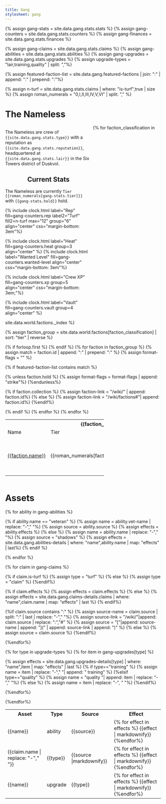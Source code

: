 ```yaml
---
title: Gang
stylesheet: gang
---
```

<!-- retrieve data from stats file -->
{% assign gang-stats = site.data.gang.stats.stats %}
{% assign gang-counters = site.data.gang.stats.counters %}
{% assign gang-finances = site.data.gang.stats.finances %}

{% assign gang-claims = site.data.gang.stats.claims %}
{% assign gang-abilities = site.data.gang.stats.abilities %}
{% assign gang-upgrades = site.data.gang.stats.upgrades %}
{% assign upgrade-types = "lair,training,quality" | split: ","%}

{% assign featured-faction-list = site.data.gang.featured-factions | join: ":" | append: ":" | prepend: ":"%}

<!-- Calculations -->
{% assign n-turf = site.data.gang.stats.claims | where: "is-turf",true | size %}
{% assign roman_numerals = "0,I,II,III,IV,V,VI" | split: "," %}

# The Nameless
<div style="display:inline-block;max-width:45%;min-width: 20em;vertical-align:top;text-align:left;" markdown="1">

The Nameless are crew of `{{site.data.gang.stats.type}}` with a reputation as `{{site.data.gang.stats.reputation}}`, headquartered at `{{site.data.gang.stats.lair}}` in the Six Towers district of Duskvol.

<h2 style="text-align:center">Current Stats</h2>

The Nameless are currently `Tier {{roman_numerals[gang-stats.tier]}}` with `{{gang-stats.hold}}` hold.

<!-- Rep/Turf Counter -->
{% include clock.html 
    label="Rep" fill=gang-counters.rep 
    label2="Turf" fill2=n-turf 
    max="12" group="6" 
    align="center" css="margin-bottom: 3em"%}

{% include clock.html label="Heat" fill=gang-counters.heat group=3 align="center" %}
{% include clock.html label="Wanted Level" fill=gang-counters.wanted-level align="center" css="margin-bottom: 3em"%}

<!-- XP Counter -->
{% include clock.html 
    label="Crew XP" fill=gang-counters.xp 
    group=5 align="center" css="margin-bottom: 3em;"%}


<!-- Vault Counter -->
{% include clock.html 
    label="Vault" fill=gang-counters.vault 
    group=4 align="center" %}
</div>


<table class="factions" style="display:inline-block;min-width: 20em;width: 45%;">
{% for faction_classification in site.data.world.factions._index %}

{% assign faction_group = site.data.world.factions[faction_classification] | sort: "tier" | reverse %}
<tr class="title">
<th colspan=4>{{faction_classification | replace: "-"," "}}</th>
</tr>
{% if forloop.first %}
<tr class="title">
<td>Name</td> <td>Tier</td> <td>Hold</td> <td>Status</td>
</tr>
{% endif %}
{% for faction in faction_group %}
{% assign match = faction.id | append: ":" | prepend: ":" %}
{% assign format-flags = "" %}

{% if featured-faction-list contains match %}

{% unless faction.hold %}
{% assign format-flags = format-flags | append: "strike"%}
{%endunless%}

{% if faction.collection %}
{% assign faction-link = "/wiki/" | append: faction.id%}
{% else %}
{% assign faction-link = "/wiki/factions#"| append: faction.id%}
{%endif%}

<tr class="{{format-flags}}">
<td><a href="{{faction-link}}">{{faction.name}}</a></td>
<td>{{roman_numerals[faction.tier]}}</td>
<td>{% if faction.hold == "S"%}strong{%elsif faction.hold=="W"%}weak{%endif%}</td>
<td class="s{{faction.status | replace: '-','m'}}">{%if faction.status >= 0%}+{%endif%}{{ faction.status }}</td>
</tr>
{% endif %}
{% endfor %}
{% endfor %}
</table>

<div style="clear:both;"></div>

# Assets


<!-- Asset Table of (1) abilities, (2) claims, (3) upgrades -->
<table class="perks">
<tr>
<th>Asset</th>
<th>Type</th>
<th>Source</th>
<th>Effect</th>
</tr>

<!-- Asset Table: Abilities -->
{% for ability in gang-abilities %}

{% if ability.name == "veteran" %}
{% assign name = ability.vet-name | replace: "-"," "%}
{% assign source = ability.source %}
{% assign effects = ability.effects %}
{% else %}
{% assign name = ability.name | replace: "-"," "%}
{% assign source = "shadows" %}
{% assign effects = site.data.gang.abilities-details | where: "name",ability.name | map: "effects" | last%}
{% endif %}

<tr>
<td>{{name}}</td>
<td>ability</td>
<td>{{source}}</td>
<td>{% for effect in effects %}
{{effect | markdownify}}
{%endfor%}
</td>
</tr>
{% endfor %}

<!-- Asset table: Claims & Turf -->
{% for claim in gang-claims %}

{% if claim.is-turf %}
{% assign type = "turf" %}
{% else %}
{% assign type = "claim" %}
{%endif%}

{% if claim.effects %}
{% assign effects = claim.effects %}
{% else %}
{% assign effects = site.data.gang.claims-details.claims | where: "name",claim.name | map: "effects" | last %}
{% endif%}

{%if claim.source contains ":" %}
{% assign source-name = claim.source | split: ":" | last | replace: "-"," "%}
{% assign source-link = "/wiki/"|append: claim.source | replace: ":","#" %}
{% assign source = "["|append: source-name | append: "](" | append: source-link | append: ")" %}
{% else %}
{% assign source = claim.source %}
{%endif%}

<tr>
<td>{{claim.name | replace: "-"," "}}</td>
<td>{{type}}</td>
<td>{{source |markdownify}}</td>
<td>
{% for effect in effects %}
{{effect | markdownify}}
{%endfor%}
</td>
</tr>
{%endfor%}

<!-- Asset table: Upgrades -->
{% for type in upgrade-types %}
{% for item in gang-upgrades[type] %}

{% assign effects = site.data.gang.upgrades-details[type] | where: "name",item | map: "effects" | last %}
{% if type=="training" %}
{% assign name = item | replace: "-"," "| append: " training" %}
{%elsif type=="quality" %}
{% assign name = "quality "| append: item | replace: "-"," "%}
{% else %}
{% assign name = item | replace: "-", " "%}
{%endif%}
<tr>
<td>{{name}}</td>
<td>upgrade</td>
<td>{{type}}</td>
<td>
{% for effect in effects %}
{{effect | markdownify}}
{%endfor%}
</td>

</tr>
{%endfor%}

{%endfor%}
</table>


